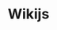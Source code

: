 ---
draft: false
title: Wikijs
content:
  id: wikijs
  name: Wikijs
  website: https://js.wiki/
  short_description: Wikijs is a powerful open-source wiki app built on Node.js, Git and Markdown.
---
